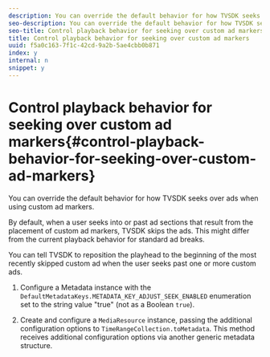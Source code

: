 ```yaml
---
description: You can override the default behavior for how TVSDK seeks over ads when using custom ad markers.
seo-description: You can override the default behavior for how TVSDK seeks over ads when using custom ad markers.
seo-title: Control playback behavior for seeking over custom ad markers
title: Control playback behavior for seeking over custom ad markers
uuid: f5a0c163-7f1c-42cd-9a2b-5ae4cbb0b871
index: y
internal: n
snippet: y
---
```


# Control playback behavior for seeking over custom ad markers{#control-playback-behavior-for-seeking-over-custom-ad-markers}

You can override the default behavior for how TVSDK seeks over ads when using custom ad markers.

By default, when a user seeks into or past ad sections that result from the placement of custom ad markers, TVSDK skips the ads. This might differ from the current playback behavior for standard ad breaks.

You can tell TVSDK to reposition the playhead to the beginning of the most recently skipped custom ad when the user seeks past one or more custom ads. 

1. Configure a Metadata instance with the `DefaultMetadataKeys.METADATA_KEY_ADJUST_SEEK_ENABLED` enumeration set to the string value "true" (not as a Boolean `true`).

1. Create and configure a `MediaResource` instance, passing the additional configuration options to `TimeRangeCollection.toMetadata`. This method receives additional configuration options via another generic metadata structure.

